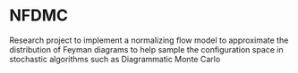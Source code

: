 # NFDMC
Research project to implement a normalizing flow model to approximate the distribution of Feyman diagrams to help sample the configuration space in stochastic algorithms such as Diagrammatic Monte Carlo
